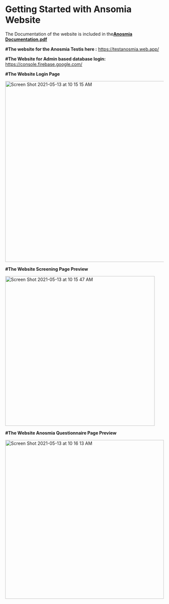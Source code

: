 # Getting Started with Ansomia Website

The Documentation of the website is included in the[**Anosmia Documentation.pdf**](https://drive.google.com/file/d/1yE9RNaukh24JqSGhmd6vITRasgBxD1Sl/view?usp=sharing)

**#The website for the Anosmia Testis here :** https://testanosmia.web.app/

**#The Website for Admin based database login:** https://console.firebase.google.com/

**#The Website Login Page**

<img width="574" alt="Screen Shot 2021-05-13 at 10 15 15 AM" src="https://user-images.githubusercontent.com/42656760/118154304-1dd6ff00-b3d4-11eb-8f82-1710c911e13d.png">

**#The Website Screening Page Preview**

<img width="475" alt="Screen Shot 2021-05-13 at 10 15 47 AM" src="https://user-images.githubusercontent.com/42656760/118154368-32b39280-b3d4-11eb-80de-2beda52cd397.png">

**#The Website Anosmia Questionnaire Page Preview**

<img width="504" alt="Screen Shot 2021-05-13 at 10 16 13 AM" src="https://user-images.githubusercontent.com/42656760/118154419-419a4500-b3d4-11eb-96cf-acce025376ca.png">
